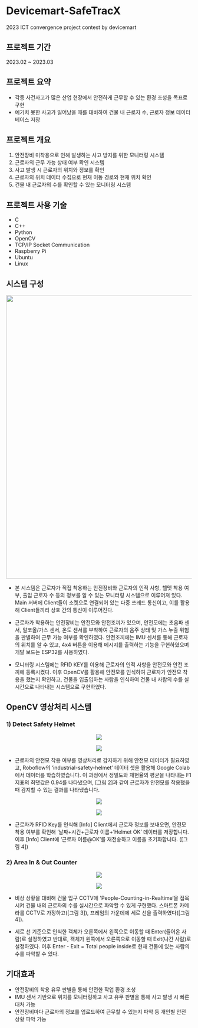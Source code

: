 # Devicemart-SafeTracX
2023 ICT convergence project contest by devicemart

## 프로젝트 기간

2023.02 ~ 2023.03

## 프로젝트 요약
- 각종 사건사고가 많은 산업 현장에서 안전하게 근무할 수 있는 환경 조성을 목표로 구현
- 예기치 못한 사고가 일어났을 때를 대비하여 건물 내 근로자 수, 근로자 정보 데이터베이스 저장

## 프로젝트 개요
1. 안전장비 미착용으로 인해 발생하는 사고 방지를 위한 모니터링 시스템
2. 근로자의 근무 가능 상태 여부 확인 시스템
3. 사고 발생 시 근로자의 위치와 정보를 확인
4. 근로자의 위치 데이터 수집으로 현재 이동 경로와 현재 위치 확인
5. 건물 내 근로자의 수를 확인할 수 있는 모니터링 시스템

## 프로젝트 사용 기술
- C
- C++
- Python
- OpenCV
- TCP/IP Socket Communication
- Raspberry Pi
- Ubuntu
- Linux

## 시스템 구성
<p align="center"><img src="https://github.com/kmj0505/smart-farm-project/assets/123744547/d9b8506a-3a84-4103-bd2f-7ba9fc41087e" style="width: 80vw; min-width: 400px;" /></p>

- 본 시스템은 근로자가 직접 착용하는 안전장비와 근로자의 인적 사항, 헬멧 착용 여부, 출입 근로자 수 등의 정보를 알 수 있는 모니터링 시스템으로 이루어져 있다. Main 서버에 Client들이 소켓으로 연결되어 있는 다중 쓰레드 통신이고, 이를 활용해 Client들끼리 상호 간의 통신이 이루어진다.
  
- 근로자가 착용하는 안전장비는 안전모와 안전조끼가 있으며, 안전모에는 초음파 센서, 알코올/가스 센서, 온도 센서를 부착하여 근로자의 음주 상태 및 가스 누출 위험을 판별하여 근무 가능 여부를 확인하였다. 안전조끼에는 IMU 센서를 통해 근로자의 위치를 알 수 있고, 4x4 버튼을 이용해 메시지를 출력하는 기능을 구현하였으며 개발 보드는 ESP32를 사용하였다.
- 모니터링 시스템에는 RFID KEY를 이용해 근로자의 인적 사항을 안전모와 안전 조끼에 등록시켰다. 이후 OpenCV를 활용해 안전모를 인식하여 근로자가 안전모 착용을 했는지 확인하고, 건물을 입출입하는 사람을 인식하여 건물 내 사람의 수를 실시간으로 나타내는 시스템으로 구현하였다.

## OpenCV 영상처리 시스템
### 1) Detect Safety Helmet
<p align="center"><img src="https://github.com/kmj0505/smart-farm-project/assets/123744547/bd747018-85f4-43f3-b296-2952a7e0f552"></p>
<p align="center"><img src="https://github.com/kmj0505/smart-farm-project/assets/123744547/65bae02d-4df2-46b5-a7ab-cc8b5e0803ea"></p>

- 근로자의 안전모 착용 여부를 영상처리로 감지하기 위해 안전모 데이터가 필요하였고, Roboflow의 ‘industrial-safety-helmet’ 데이터 셋을 활용해 Google Colab에서 데이터를 학습하였습니다. 이 과정에서 정밀도와 재현율의 평균을 나타내는 F1 지표의 최댓값은 0.94를 나타냈으며, [그림 2]과 같이 근로자가 안전모를 착용했을 때 감지할 수 있는 결과를 나타냈습니다.

<p align="center"><img src="https://github.com/kmj0505/smart-farm-project/assets/123744547/b8c42102-7fc7-4d81-bf40-16eee77742f6"></p>
<p align="center"><img src="https://github.com/kmj0505/smart-farm-project/assets/123744547/9a01753d-82cb-4a84-b6ae-bd68b7be8fc0"></p>

- 근로자가 RFID Key를 인식해 [Info] Client에서 근로자 정보를 보내오면, 안전모 착용 여부를 확인해 ‘날짜+시간+근로자 이름+’Helmet OK’ 데이터를 저장합니다. 이후 [Info] Client에 ‘근로자 이름@OK’를 재전송하고 이름을 초기화합니다. ([그림 4])

### 2) Area In & Out Counter
<p align="center"><img src="https://github.com/kmj0505/smart-farm-project/assets/123744547/af2830d7-0f19-41ce-a806-bd41537d167d"/></p>
<p align="center"><img src="https://github.com/kmj0505/smart-farm-project/assets/123744547/cb679007-29c8-4101-b8fc-57dbaddbcda8"/></p>

- 비상 상황을 대비해 건물 입구 CCTV에 'People-Counting-in-Realtime‘을 접목시켜 건물 내의 근로자의 수를 실시간으로 파악할 수 있게 구현했다. 스마트폰 카메라를 CCTV로 가정하고([그림 3]), 프레임의 가운데에 세로 선을 출력하였다([그림 4]).

- 세로 선 기준으로 인식한 객체가 오른쪽에서 왼쪽으로 이동할 때 Enter(들어온 사람)로 설정하였고 반대로, 객체가 왼쪽에서 오른쪽으로 이동할 때 Exit(나간 사람)로 설정하였다. 이후 Enter - Exit = Total people inside로 현재 건물에 있는 사람의 수를 파악할 수 있다.

## 기대효과
- 안전장비의 착용 유무 판별을 통해 안전한 작업 환경 조성
- IMU 센서 기반으로 위치를 모니터링하고 사고 유무 판별을 통해 사고 발생 시 빠른 대처 가능
- 안전장비마다 근로자의 정보를 업로드하여 근무할 수 있는지 파악 등 개인별 안전 상황 파악 가능

